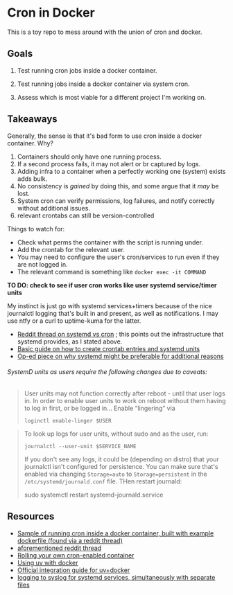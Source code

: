 # Cron in Docker

This is a toy repo to mess around with the union of cron and docker.

## Goals

1. Test running cron jobs inside a docker container.

1. Test running jobs inside a docker container via system cron.

1. Assess which is most viable for a different project I'm working on.

## Takeaways

Generally, the sense is that it's bad form to use cron inside a docker container. Why?

1. Containers should only have one running process.
1. If a second process fails, it may not alert or br captured by logs.
1. Adding infra to a container when a perfectly working one (system) exists adds bulk.
1. No consistency is *gained* by doing this, and some argue that it *may* be lost.
1. System cron can verify permissions, log failures, and notify correctly without additional issues.
1. relevant crontabs can still be version-controlled

Things to watch for:
- Check what perms the container with the script is running under.
- Add the crontab for the relevant user.
- You may need to configure the user's cron/services to run even if they are not logged in.
- The relevant command is something like `docker exec -it COMMAND`

**TO DO: check to see if user cron works like user systemd service/timer units**

My instinct is just go with systemd services+timers because of the nice journalctl logging that's built in and present, as well as notifications. I may use ntfy or a curl to uptime-kuma for the latter.

- [Reddit thread on systemd vs cron](https://www.reddit.com/r/linuxadmin/comments/k8l272/systemdtimers_vs_cron/) ; this points out the infrastructure that systemd provides, as I stated above.
- [Basic guide on how to create crontab entries and systemd units](https://akashrajpurohit.com/blog/systemd-timers-vs-cron-jobs/)
- [Op-ed piece on why systemd might be preferable for additional reasons](https://anteru.net/blog/2024/replacing-cron-with-systemd-timers/)


###### SystemD units as users require the following changes due to caveats:

> User units may not function correctly after reboot - until that user logs in. In order to enable user units to work on reboot without them having to log in first, or be logged in… Enable “lingering” via
>
> `loginctl enable-linger $USER`

> To look up logs for user units, without sudo and as the user, run:
>
> `journalctl --user-unit $SERVICE_NAME`
>
> If you don't see any logs, it could be (depending on distro) that your journalctl isn't configured for persistence. You can make sure that's enabled via changing `Storage=auto` to `Storage=persistent` in the `/etc/systemd/journald.conf` file. THen restart journald:
>
> sudo systemctl restart systemd-journald.service



## Resources

- [Sample of running cron inside a docker container, built with example dockerfile (found via a reddit thread)](https://pad.schlosser-ma.de/s/tMcArQWrM#)
- [aforementioned reddit thread](https://www.reddit.com/r/docker/comments/16zobfm/a_good_crontab_docker_container/)
- [Rolling your own cron-enabled container](https://stackoverflow.com/questions/37458287/how-to-run-a-cron-job-inside-a-docker-container)
- [Using uv with docker](https://github.com/astral-sh/uv-docker-example)
- [Official integration guide for uv+docker](https://docs.astral.sh/uv/guides/integration/docker/)
- [logging to syslog for systemd services, simultaneously with separate files](https://stackoverflow.com/questions/37585758/how-to-redirect-output-of-systemd-service-to-a-file)

